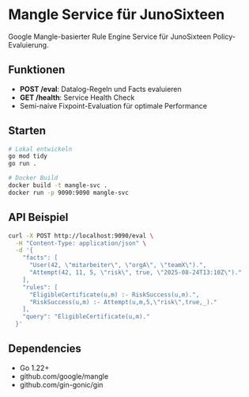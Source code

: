 # Mangle Service für JunoSixteen

Google Mangle-basierter Rule Engine Service für JunoSixteen Policy-Evaluierung.

## Funktionen

- **POST /eval**: Datalog-Regeln und Facts evaluieren
- **GET /health**: Service Health Check
- Semi-naive Fixpoint-Evaluation für optimale Performance

## Starten

```bash
# Lokal entwickeln
go mod tidy
go run .

# Docker Build
docker build -t mangle-svc .
docker run -p 9090:9090 mangle-svc
```

## API Beispiel

```bash
curl -X POST http://localhost:9090/eval \
  -H "Content-Type: application/json" \
  -d '{
    "facts": [
      "User(42, \"mitarbeiter\", \"orgA\", \"teamX\").",
      "Attempt(42, 11, 5, \"risk\", true, \"2025-08-24T13:10Z\")."
    ],
    "rules": [
      "EligibleCertificate(u,m) :- RiskSuccess(u,m).",
      "RiskSuccess(u,m) :- Attempt(u,m,5,\"risk\",true,_)."
    ],
    "query": "EligibleCertificate(u,m)."
  }'
```

## Dependencies

- Go 1.22+
- github.com/google/mangle
- github.com/gin-gonic/gin 